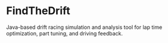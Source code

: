 # FindTheDrift
Java-based drift racing simulation and analysis tool for lap time optimization, part tuning, and driving feedback.
